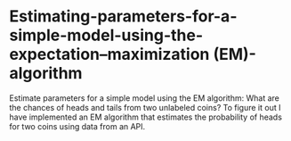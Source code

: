 # Estimating-parameters-for-a-simple-model-using-the- expectation–maximization (EM)-algorithm
Estimate parameters for a simple model using the EM algorithm: What are the chances of heads and tails from two unlabeled coins? To figure it out I have implemented an EM algorithm that estimates the probability of heads for two coins using data from an API.
